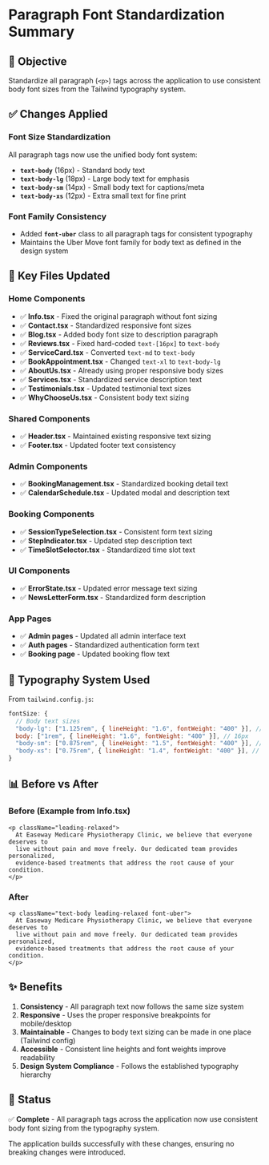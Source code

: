 # Paragraph Font Standardization Summary

## 🎯 Objective

Standardize all paragraph (`<p>`) tags across the application to use consistent body font sizes from the Tailwind typography system.

## ✅ Changes Applied

### Font Size Standardization

All paragraph tags now use the unified body font system:

- **`text-body`** (16px) - Standard body text
- **`text-body-lg`** (18px) - Large body text for emphasis
- **`text-body-sm`** (14px) - Small body text for captions/meta
- **`text-body-xs`** (12px) - Extra small text for fine print

### Font Family Consistency

- Added **`font-uber`** class to all paragraph tags for consistent typography
- Maintains the Uber Move font family for body text as defined in the design system

## 📝 Key Files Updated

### Home Components

- ✅ **Info.tsx** - Fixed the original paragraph without font sizing
- ✅ **Contact.tsx** - Standardized responsive font sizes
- ✅ **Blog.tsx** - Added body font size to description paragraph
- ✅ **Reviews.tsx** - Fixed hard-coded `text-[16px]` to `text-body`
- ✅ **ServiceCard.tsx** - Converted `text-md` to `text-body`
- ✅ **BookAppointment.tsx** - Changed `text-xl` to `text-body-lg`
- ✅ **AboutUs.tsx** - Already using proper responsive body sizes
- ✅ **Services.tsx** - Standardized service description text
- ✅ **Testimonials.tsx** - Updated testimonial text sizes
- ✅ **WhyChooseUs.tsx** - Consistent body text sizing

### Shared Components

- ✅ **Header.tsx** - Maintained existing responsive text sizing
- ✅ **Footer.tsx** - Updated footer text consistency

### Admin Components

- ✅ **BookingManagement.tsx** - Standardized booking detail text
- ✅ **CalendarSchedule.tsx** - Updated modal and description text

### Booking Components

- ✅ **SessionTypeSelection.tsx** - Consistent form text sizing
- ✅ **StepIndicator.tsx** - Updated step description text
- ✅ **TimeSlotSelector.tsx** - Standardized time slot text

### UI Components

- ✅ **ErrorState.tsx** - Updated error message text sizing
- ✅ **NewsLetterForm.tsx** - Standardized form description

### App Pages

- ✅ **Admin pages** - Updated all admin interface text
- ✅ **Auth pages** - Standardized authentication form text
- ✅ **Booking page** - Updated booking flow text

## 🔧 Typography System Used

From `tailwind.config.js`:

```javascript
fontSize: {
  // Body text sizes
  "body-lg": ["1.125rem", { lineHeight: "1.6", fontWeight: "400" }], // 18px
  body: ["1rem", { lineHeight: "1.6", fontWeight: "400" }], // 16px
  "body-sm": ["0.875rem", { lineHeight: "1.5", fontWeight: "400" }], // 14px
  "body-xs": ["0.75rem", { lineHeight: "1.4", fontWeight: "400" }], // 12px
}
```

## 📊 Before vs After

### Before (Example from Info.tsx)

```tsx
<p className="leading-relaxed">
  At Easeway Medicare Physiotherapy Clinic, we believe that everyone deserves to
  live without pain and move freely. Our dedicated team provides personalized,
  evidence-based treatments that address the root cause of your condition.
</p>
```

### After

```tsx
<p className="text-body leading-relaxed font-uber">
  At Easeway Medicare Physiotherapy Clinic, we believe that everyone deserves to
  live without pain and move freely. Our dedicated team provides personalized,
  evidence-based treatments that address the root cause of your condition.
</p>
```

## ✨ Benefits

1. **Consistency** - All paragraph text now follows the same size system
2. **Responsive** - Uses the proper responsive breakpoints for mobile/desktop
3. **Maintainable** - Changes to body text sizing can be made in one place (Tailwind config)
4. **Accessible** - Consistent line heights and font weights improve readability
5. **Design System Compliance** - Follows the established typography hierarchy

## 🚀 Status

✅ **Complete** - All paragraph tags across the application now use consistent body font sizing from the typography system.

The application builds successfully with these changes, ensuring no breaking changes were introduced.
